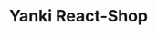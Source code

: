 <div id="top"></div>

<!-- Project name -->

<br />
<div align="center">

<h1 align="center">Yanki React-Shop</h1>

</div>
